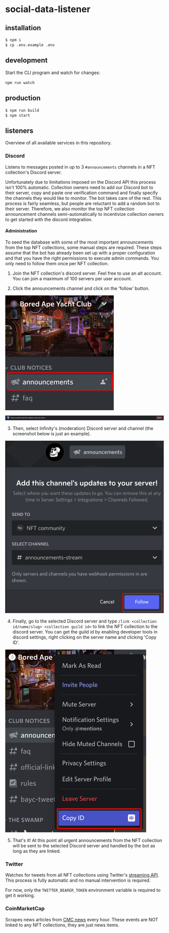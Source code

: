 # social-data-listener

## installation
```
$ npm i
$ cp .env.example .env
```

## development
Start the CLI program and watch for changes:

`npm run watch`

## production
```
$ npm run build
$ npm start
```

## listeners
Overview of all available services in this repository.

### Discord
Listens to messages posted in up to 3 `#announcements` channels in a NFT collection's Discord server.

Unfortunately due to limitations imposed on the Discord API this process isn't 100% automatic.
Collection owners need to add our Discord bot to their server, copy and paste one verification command and finally specify the channels they would like to monitor.
The bot takes care of the rest.
This process is fairly seamless, but people are reluctant to add a random bot to their server.
Therefore, we also monitor the top NFT collection announcement channels semi-automatically to incentivize collection owners to get started with the discord integration.

#### Administration
To seed the database with some of the most important announcements from the top NFT collections, some manual steps are required. These steps assume that the bot has already been set up with a proper configuration and that you have the right permissions to execute admin commands. You only need to follow them once per NFT collection.

1. Join the NFT collection's discord server. Feel free to use an alt account. You can join a maximum of 100 servers per user account. 

2. Click the announcements channel and click on the 'follow' button.

![step 1](./docs/step1.png)

![step 2](./docs/step2.png)

3. Then, select Infinity's (moderation) Discord server and channel (the screenshot below is just an example).

![step 3](./docs/step3.png)

4. Finally, go to the selected Discord server and type `/link <collection id/name/slug> <collection guild id>` to link the NFT collection to the discord server. You can get the guild id by enabling developer tools in discord settings, right clicking on the server name and clicking 'Copy ID'.

![step 4](./docs/step4.png)

5. That's it! At this point all urgent announcements from the NFT collection will be sent to the selected Discord server and handled by the bot as long as they are linked.

### Twitter
Watches for tweets from all NFT collections using Twitter's [streaming API](https://developer.twitter.com/en/docs/twitter-api/tweets/filtered-stream/introduction).
This process is fully automatic and no manual intervention is required.

For now, only the `TWITTER_BEARER_TOKEN` environment variable is required to get it working.

### CoinMarketCap
Scrapes news articles from [CMC news](https://coinmarketcap.com/headlines/news/) every hour. These events are NOT linked to any NFT collections, they are just news items.
